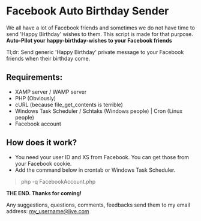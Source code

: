 Facebook Auto Birthday Sender
==============

We all have a lot of Facebook friends and sometimes we do not have time to send 'Happy Birthday' wishes to them. This script is made for that purpose. **Auto-Pilot your happy-birthday-wishes to your Facebook friends**

Tl;dr: Send generic 'Happy Birthday' private message to your Facebook friends when their birthday come. 

Requirements:
-------------

- XAMP server / WAMP server
- PHP (Obviously)
- cURL (because file_get_contents is terrible)
- Windows Task Scheduler / Schtaks (Windows people) | Cron (Linux people)
- Facebook account


How does it work?
------------------

- You need your user ID and XS from Facebook. You can get those from your Facebook cookie.
- Add the command below in crontab or Windows Task Scheduler.
> php -q FacebookAccount.php



**THE END. Thanks for coming!**<br/>

Any suggestions, questions, comments, feedbacks send them to my email address: my_username@live.com
